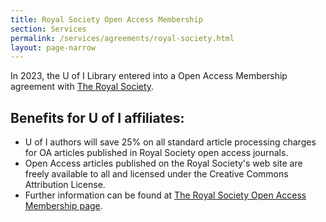 ```yaml
---
title: Royal Society Open Access Membership
section: Services
permalink: /services/agreements/royal-society.html
layout: page-narrow
---
```


In 2023, the U of I Library entered into a Open Access Membership agreement with [The Royal Society](https://royalsociety.org/journals/librarians/purchasing/open-access-membership/).

## Benefits for U of I affiliates:

- U of I authors will save 25% on all standard article processing charges for OA articles published in Royal Society open access journals.
- Open Access articles published on the Royal Society's web site are freely available to all and licensed under the Creative Commons Attribution License.
- Further information can be found at [The Royal Society Open Access Membership page](https://royalsociety.org/journals/librarians/purchasing/open-access-membership/).
